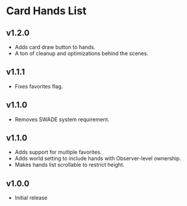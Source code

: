 # Card Hands List

## v1.2.0

- Adds card draw button to hands.
- A ton of cleanup and optimizations behind the scenes.

## v1.1.1

- Fixes favorites flag.

## v1.1.0

- Removes SWADE system requirement.

## v1.1.0

- Adds support for multiple favorites.
- Adds world setting to include hands with Observer-level ownership.
- Makes hands list scrollable to restrict height.

## v1.0.0

- Initial release

